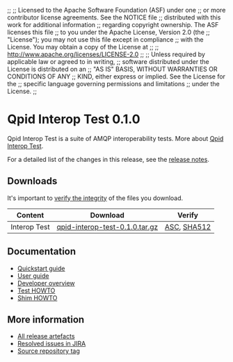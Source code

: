 ;;
;; Licensed to the Apache Software Foundation (ASF) under one
;; or more contributor license agreements.  See the NOTICE file
;; distributed with this work for additional information
;; regarding copyright ownership.  The ASF licenses this file
;; to you under the Apache License, Version 2.0 (the
;; "License"); you may not use this file except in compliance
;; with the License.  You may obtain a copy of the License at
;;
;;   http://www.apache.org/licenses/LICENSE-2.0
;;
;; Unless required by applicable law or agreed to in writing,
;; software distributed under the License is distributed on an
;; "AS IS" BASIS, WITHOUT WARRANTIES OR CONDITIONS OF ANY
;; KIND, either express or implied.  See the License for the
;; specific language governing permissions and limitations
;; under the License.
;;

# Qpid Interop Test 0.1.0

Qpid Interop Test is a suite of AMQP interoperability tests.  More
about [Qpid Interop
Test]({{site_url}}/components/interop-test/index.html).

For a detailed list of the changes in this release, see the [release
notes](release-notes.html).

## Downloads

It's important to [verify the
integrity]({{site_url}}/download.html#verify-what-you-download) of
the files you download.

| Content | Download | Verify |
|---------|----------|--------|
| Interop Test | [qpid-interop-test-0.1.0.tar.gz](http://archive.apache.org/dist/qpid/interop-test/0.1.0/qpid-interop-test-0.1.0.tar.gz) | [ASC](https://archive.apache.org/dist/qpid/interop-test/0.1.0/qpid-interop-test-0.1.0.tar.gz.asc), [SHA512](https://archive.apache.org/dist/qpid/interop-test/0.1.0/qpid-interop-test-0.1.0.tar.gz.sha512)|

## Documentation


 - [Quickstart guide](QUICKSTART.html)
 - [User guide](users-guide.html)
 - [Developer overview](https://git-wip-us.apache.org/repos/asf?p=qpid-interop-test.git;a=blob_plain;f=docs/qpid-interop-test-devel-overview.txt;hb=0.1.0)
 - [Test HOWTO](https://git-wip-us.apache.org/repos/asf?p=qpid-interop-test.git;a=blob_plain;f=docs/Test_HOWTO.txt;hb=0.1.0)
 - [Shim HOWTO](https://git-wip-us.apache.org/repos/asf?p=qpid-interop-test.git;a=blob_plain;f=docs/Shim_HOWTO.txt;hb=0.1.0)


## More information

 - [All release artefacts](http://archive.apache.org/dist/qpid/interop-test/0.1.0)
 - [Resolved issues in JIRA](https://issues.apache.org/jira/issues/?jql=project+%3D+QPIDIT+AND+fixVersion+%3D+%270.1.0%27+AND+resolution+%3D+%27fixed%27+ORDER+BY+priority+DESC)
 - [Source repository tag](https://git-wip-us.apache.org/repos/asf/qpid-interop-test.git/tree/refs/tags/0.1.0)

<script type="text/javascript">
  _deferredFunctions.push(function() {
      if ("0.1.0" === "{{current_interop_test_release}}") {
          _modifyCurrentReleaseLinks();
      }
  });
</script>
